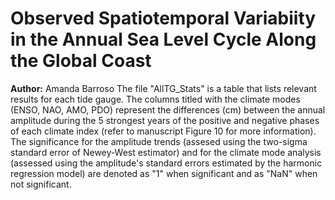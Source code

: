 # Observed Spatiotemporal Variabiity in the Annual Sea Level Cycle Along the Global Coast

**Author:** Amanda Barroso
The file "AllTG_Stats" is a table that lists relevant results for each tide gauge.
The columns titled with the climate modes (ENSO, NAO, AMO, PDO) represent the differences (cm) between the annual amplitude during the 5 strongest years of the positive and negative phases of each climate index (refer to manuscript Figure 10 for more information).  
The significance for the amplitude trends (assesed using the two-sigma standard error of Newey-West estimator) and for the climate mode analysis (assessed using the amplitude's standard errors estimated by the harmonic regression model) are denoted as "1" when significant and as "NaN" when not significant. 
